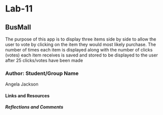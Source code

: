 # Lab-11

## BusMall

The purpose of this app is to display three items side by side to allow the user to vote by clicking on the item they would most likely purchase. The number of times each item is displayed along with the number of clicks (votes) each item receives is saved and stored to be displayed to the user after 25 clicks/votes have been made

### Author: Student/Group Name

Angela Jackson

#### Links and Resources

##### Reflections and Comments
